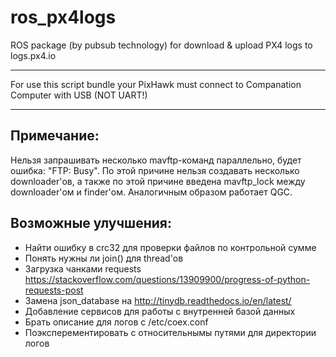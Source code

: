 # ros_px4logs
ROS package (by pubsub technology) for download & upload PX4 logs to logs.px4.io
___

For use this script bundle your PixHawk must connect to Companation Computer with USB (NOT UART!)
___

## Примечание:

Нельзя запрашивать несколько mavftp-команд параллельно, будет ошибка: "FTP: Busy". По этой причине нельзя создавать несколько downloader'ов, а также по этой причине введена mavftp_lock между downloader'ом и finder'ом. Аналогичным образом работает QGC.

## Возможные улучшения:

* Найти ошибку в crc32 для проверки файлов по контрольной сумме
* Понять нужны ли join() для thread'ов
* Загрузка чанками requests https://stackoverflow.com/questions/13909900/progress-of-python-requests-post
* Замена json_database на http://tinydb.readthedocs.io/en/latest/
* Добавление сервисов для работы с внутренней базой данных
* Брать описание для логов с /etc/coex.conf
* Поэксперементировать с относительнымы путями для директории логов
